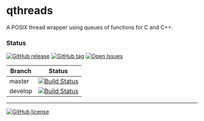 qthreads
===
A POSIX thread wrapper using queues of functions for C and C++.

### Status
[![GitHub release](https://img.shields.io/github/release/byannoni/qthreads.svg)](https://github.com/byannoni/qthreads/releases/latest)
[![GitHub tag](https://img.shields.io/github/tag/byannoni/qthreads.svg)](https://github.com/byannoni/qthreads/tags)
[![Open Issues](https://img.shields.io/github/issues-raw/byannoni/qthreads.svg)](https://github.com/byannoni/qthreads/issues)

| Branch  | Status |
| --- | --- |
| master | [![Build Status](https://travis-ci.org/byannoni/qthreads.svg?branch=master)](https://travis-ci.org/byannoni/qthreads) |
| develop | [![Build Status](https://travis-ci.org/byannoni/qthreads.svg?branch=develop)](https://travis-ci.org/byannoni/qthreads) |

---
[![GitHub license](https://img.shields.io/github/license/byannoni/qthreads.svg)](https://github.com/byannoni/qthreads/blob/master/LICENSE.txt)

